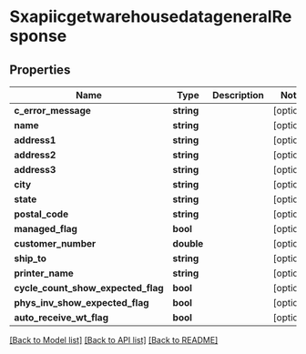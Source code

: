 # SxapiicgetwarehousedatageneralResponse

## Properties
Name | Type | Description | Notes
------------ | ------------- | ------------- | -------------
**c_error_message** | **string** |  | [optional] 
**name** | **string** |  | [optional] 
**address1** | **string** |  | [optional] 
**address2** | **string** |  | [optional] 
**address3** | **string** |  | [optional] 
**city** | **string** |  | [optional] 
**state** | **string** |  | [optional] 
**postal_code** | **string** |  | [optional] 
**managed_flag** | **bool** |  | [optional] 
**customer_number** | **double** |  | [optional] 
**ship_to** | **string** |  | [optional] 
**printer_name** | **string** |  | [optional] 
**cycle_count_show_expected_flag** | **bool** |  | [optional] 
**phys_inv_show_expected_flag** | **bool** |  | [optional] 
**auto_receive_wt_flag** | **bool** |  | [optional] 

[[Back to Model list]](../README.md#documentation-for-models) [[Back to API list]](../README.md#documentation-for-api-endpoints) [[Back to README]](../README.md)


